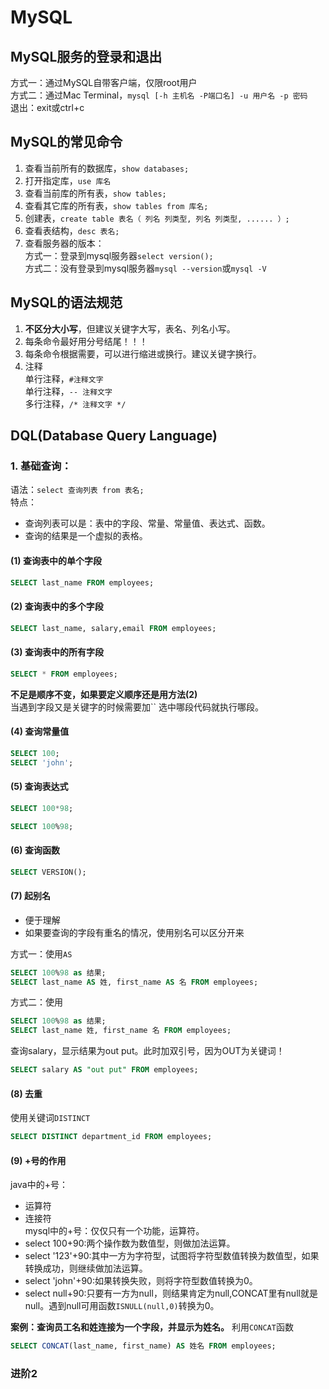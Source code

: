 # MySQL
## MySQL服务的登录和退出
方式一：通过MySQL自带客户端，仅限root用户  
方式二：通过Mac Terminal，`mysql [-h 主机名 -P端口名] -u 用户名 -p 密码`  
退出：exit或ctrl+c
## MySQL的常见命令
1. 查看当前所有的数据库，`show databases;`
2. 打开指定库，`use 库名`
3. 查看当前库的所有表，`show tables;`
4. 查看其它库的所有表，`show tables from 库名;`
5. 创建表，`create table 表名（
    列名 列类型,
    列名 列类型,
    ......
    ）;`
6. 查看表结构，`desc 表名;`
7. 查看服务器的版本：  
方式一：登录到mysql服务器`select version();`  
方式二：没有登录到mysql服务器`mysql --version`或`mysql -V`  
## MySQL的语法规范
1. **不区分大小写**，但建议关键字大写，表名、列名小写。
2. 每条命令最好用分号结尾！！！
3. 每条命令根据需要，可以进行缩进或换行。建议关键字换行。
4. 注释  
单行注释，`#注释文字`  
单行注释，`-- 注释文字`  
多行注释，`/* 注释文字 */`
## DQL(Database Query Language)
### 1. 基础查询：  
语法：`select 查询列表 from 表名;`  
特点：  
* 查询列表可以是：表中的字段、常量、常量值、表达式、函数。  
* 查询的结果是一个虚拟的表格。
#### (1) 查询表中的单个字段
```SQL
SELECT last_name FROM employees;
```
#### (2) 查询表中的多个字段
```SQL
SELECT last_name, salary,email FROM employees;
```
#### (3) 查询表中的所有字段
```SQL
SELECT * FROM employees;
```
**不足是顺序不变，如果要定义顺序还是用方法(2)**  
当遇到字段又是关键字的时候需要加\`\`
选中哪段代码就执行哪段。
#### (4) 查询常量值
```SQL
SELECT 100;
SELECT 'john';
```
#### (5) 查询表达式
```SQL
SELECT 100*98;
```
```SQL
SELECT 100%98;
```
#### (6) 查询函数
```SQL
SELECT VERSION();
```
#### (7) 起别名
* 便于理解
* 如果要查询的字段有重名的情况，使用别名可以区分开来  

方式一：使用`AS`  
```SQL
SELECT 100%98 as 结果;
SELECT last_name AS 姓, first_name AS 名 FROM employees;
```
方式二：使用` `  
```SQL
SELECT 100%98 as 结果;
SELECT last_name 姓, first_name 名 FROM employees;
```
查询salary，显示结果为out put。此时加双引号，因为OUT为关键词！
```SQL
SELECT salary AS "out put" FROM employees;
```
#### (8) 去重
使用关键词`DISTINCT`
```SQL
SELECT DISTINCT department_id FROM employees;
```
#### (9) +号的作用
java中的+号：  
* 运算符
* 连接符  
mysql中的+号：仅仅只有一个功能，运算符。  
* select 100+90:两个操作数为数值型，则做加法运算。
* select '123'+90:其中一方为字符型，试图将字符型数值转换为数值型，如果转换成功，则继续做加法运算。
* select 'john'+90:如果转换失败，则将字符型数值转换为0。
* select null+90:只要有一方为null，则结果肯定为null,CONCAT里有null就是null。遇到null可用函数`ISNULL(null,0)`转换为0。  

**案例：查询员工名和姓连接为一个字段，并显示为姓名。**
利用`CONCAT`函数
```SQL
SELECT CONCAT(last_name, first_name) AS 姓名 FROM employees;
```
### 进阶2
